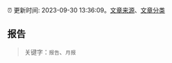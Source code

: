 :alarm_clock: 更新时间: 2023-09-30 13:36:09。[文章来源](/README.md)、[文章分类](/TAGS.md)

## 报告


> 关键字：`报告`、`月报`



